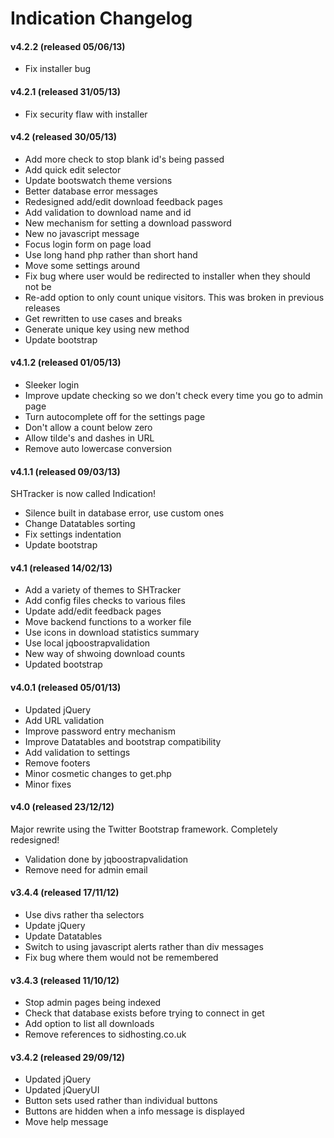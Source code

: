 Indication Changelog
====================

#### v4.2.2 (released 05/06/13)

* Fix installer bug

#### v4.2.1 (released 31/05/13)

* Fix security flaw with installer

#### v4.2 (released 30/05/13)

* Add more check to stop blank id's being passed
* Add quick edit selector
* Update bootswatch theme versions
* Better database error messages
* Redesigned add/edit download feedback pages
* Add validation to download name and id
* New mechanism for setting a download password
* New no javascript message
* Focus login form on page load
* Use long hand php rather than short hand
* Move some settings around
* Fix bug where user would be redirected to installer when they should not be
* Re-add option to only count unique visitors. This was broken in previous releases
* Get rewritten to use cases and breaks
* Generate unique key using new method
* Update bootstrap 

#### v4.1.2 (released 01/05/13)

* Sleeker login
* Improve update checking so we don't check every time you go to admin page
* Turn autocomplete off for the settings page
* Don't allow a count below zero
* Allow tilde's and dashes in URL
* Remove auto lowercase conversion

#### v4.1.1 (released 09/03/13)
SHTracker is now called Indication!

* Silence built in database error, use custom ones
* Change Datatables sorting
* Fix settings indentation
* Update bootstrap

#### v4.1 (released 14/02/13)

* Add a variety of themes to SHTracker
* Add config files checks to various files
* Update add/edit feedback pages
* Move backend functions to a worker file
* Use icons in download statistics summary
* Use local jqboostrapvalidation
* New way of shwoing download counts
* Updated bootstrap

#### v4.0.1 (released 05/01/13)

* Updated jQuery
* Add URL validation
* Improve password entry mechanism
* Improve Datatables and bootstrap compatibility
* Add validation to settings
* Remove footers
* Minor cosmetic changes to get.php
* Minor fixes

#### v4.0 (released 23/12/12)
Major rewrite using the Twitter Bootstrap framework. Completely redesigned!

* Validation done by jqboostrapvalidation
* Remove need for admin email

#### v3.4.4 (released 17/11/12)

* Use divs rather tha selectors
* Update jQuery
* Update Datatables
* Switch to using javascript alerts rather than div messages
* Fix bug where them would not be remembered

#### v3.4.3 (released 11/10/12)

* Stop admin pages being indexed
* Check that database exists before trying to connect in get
* Add option to list all downloads
* Remove references to sidhosting.co.uk

#### v3.4.2 (released 29/09/12)

* Updated jQuery
* Updated jQueryUI
* Button sets used rather than individual buttons
* Buttons are hidden when a info message is displayed
* Move help message